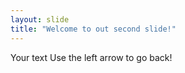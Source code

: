 ```yaml
--- 
layout: slide
title: "Welcome to out second slide!"
---
```

Your text
Use the left arrow to go back!
